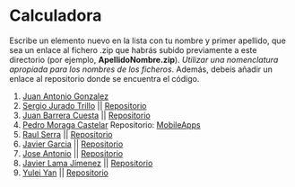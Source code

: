 Calculadora
======

Escribe un elemento nuevo en la lista con tu nombre y primer apellido, que sea un enlace al fichero .zip que habrás subido previamente a este directorio (por ejemplo, **ApellidoNombre.zip**). *Utilizar una nomenclatura apropiada para los nombres de los ficheros*.
Además, debeis añadir un enlace al repositorio donde se encuentra el código.

1. [Juan Antonio Gonzalez](https://github.com/franlu/Programacion-Moviles/blob/main/Tema1/Practicas/02_Calculadora/JuanAntonioGonzalez_calculadora.zip)
2. [Sergio Jurado Trillo](https://github.com/franlu/Programacion-Moviles/blob/main/Tema1/Practicas/02_Calculadora/Calculadora_SergioJuradoTrillo.zip) || [Repositorio](https://github.com/Sergio-Jurado/Calculadora)
3. [Juan Barrera Cuesta](https://github.com/franlu/Programacion-Moviles/blob/main/Tema1/Practicas/02_Calculadora/JuanBarrera_Calculadora.zip)  || [Repositorio](https://github.com/Acaluw/Ejemplo05)
4. [Pedro Moraga Castelar](https://github.com/franlu/Programacion-Moviles/blob/main/Tema1/Practicas/02_Calculadora/Calculator_PedroMoraga.zip) Repositorio: [MobileApps](https://github.com/Dreufter/MobileApps)
5. [Raul Serra](https://github.com/franlu/Programacion-Moviles/blob/main/Tema1/Practicas/02_Calculadora/Calculadora_RaulAntonioSerra.zip) || [Repositorio](https://github.com/XzRaulzX/Calculadora.git)
6. [Javier Garcia](https://github.com/franlu/Programacion-Moviles/blob/main/Tema1/Practicas/02_Calculadora/Calculadora_GarciaJavier.zip) || [Repositorio](https://github.com/glyaxz/Ejemplo05)
7. [Jose Antonio](https://github.com/franlu/Programacion-Moviles/blob/main/Tema1/Practicas/02_Calculadora/JoseAntonio_Calculadora.zip)  || [Repositorio](https://github.com/OteloxESP/Calculadora)
8. [Javier Lama Jimenez](https://github.com/javilj03) || [Repositorio](https://github.com/javilj03/CalculadoraAndroid)
9. [Yulei Yan](https://github.com/franlu/Programacion-Moviles/blob/main/Tema1/Practicas/02_Calculadora/YanYulei.zip) || [Repositorio](https://github.com/YuleiYanYY/Calculadora)
